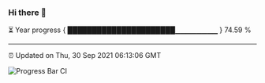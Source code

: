 ### Hi there 👋

⏳ Year progress { ██████████████████████▁▁▁▁▁▁▁▁ } 74.59 %

---

⏰ Updated on Thu, 30 Sep 2021 06:13:06 GMT

![Progress Bar CI](https://github.com/liununu/liununu/workflows/Progress%20Bar%20CI/badge.svg)
